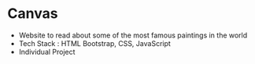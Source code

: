 # Canvas
- Website to read about some of the most famous paintings in the world
- Tech Stack : HTML Bootstrap, CSS, JavaScript
- Individual Project

